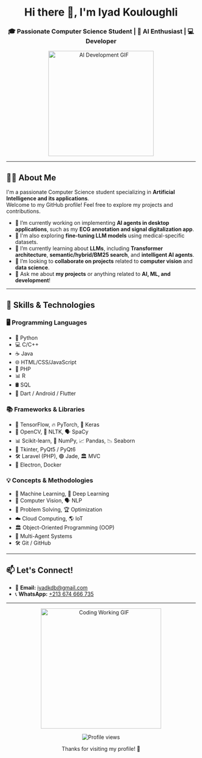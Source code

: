 <h1 align="center">Hi there 👋, I'm Iyad Kouloughli</h1>
<h3 align="center">🎓 Passionate Computer Science Student | 🤖 AI Enthusiast | 💻 Developer</h3>

<p align="center">
  <img src="https://media.giphy.com/media/qgQUggAC3Pfv687qPC/giphy.gif" width="280" alt="AI Development GIF"/>
</p>

---

## 👨‍💻 About Me

I'm a passionate Computer Science student specializing in **Artificial Intelligence and its applications**.  
Welcome to my GitHub profile! Feel free to explore my projects and contributions.

- 🔭 I’m currently working on implementing **AI agents in desktop applications**, such as my **ECG annotation and signal digitalization app**.
- 🧠 I'm also exploring **fine-tuning LLM models** using medical-specific datasets.
- 🌱 I’m currently learning about **LLMs**, including **Transformer architecture**, **semantic/hybrid/BM25 search**, and **intelligent AI agents**.
- 👯 I’m looking to **collaborate on projects** related to **computer vision** and **data science**.
- 💬 Ask me about **my projects** or anything related to **AI, ML, and development**!

---

## 🚀 Skills & Technologies

### 🖥️ Programming Languages
- 🐍 Python
- 💻 C/C++
- ☕ Java
- 🌐 HTML/CSS/JavaScript
- 🐘 PHP
- 📊 R
- 🛢️ SQL
- 📱 Dart / Android / Flutter

### 📚 Frameworks & Libraries
- 🔬 TensorFlow, 🔥 PyTorch, 🤖 Keras
- 👀 OpenCV, 📝 NLTK, 🗣️ SpaCy
- 📊 Scikit-learn, 🔢 NumPy, 📈 Pandas, 📉 Seaborn
- 🧰 Tkinter, PyQt5 / PyQt6
- 🛠️ Laravel (PHP), 🟢 Jade, 🏛️ MVC
- 🧪 Electron, Docker

### 💡 Concepts & Methodologies
- 🧠 Machine Learning, 🤖 Deep Learning
- 🎯 Computer Vision, 🗣️ NLP
- 🧩 Problem Solving, 🏆 Optimization
- ☁️ Cloud Computing, 🌎 IoT
- 🏛️ Object-Oriented Programming (OOP)
- 🤝 Multi-Agent Systems
- 🛠️ Git / GitHub

---

## 📫 Let's Connect!

- 📧 **Email:** iyadkdb@gmail.com  
- 📞 **WhatsApp:** [+213 674 666 735](https://wa.me/213674666735)

---

<p align="center">
  <img src="https://raw.githubusercontent.com/ABSphreak/ABSphreak/master/gifs/working.gif" width="320" alt="Coding Working GIF">
</p>

<p align="center">
  <img src="https://komarev.com/ghpvc/?username=iyadkouloughli&label=Profile%20Views&color=0e75b6&style=flat" alt="Profile views">
</p>

<p align="center">Thanks for visiting my profile! 🙌</p>
